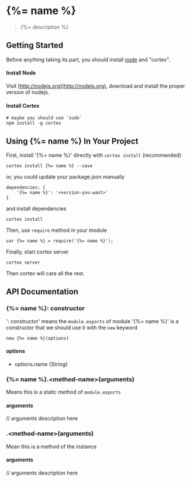 # {%= name %}

> {%= description %}

## Getting Started
Before anything taking its part, you should install [node](http://nodejs.org) and "cortex".

#### Install Node

Visit [http://nodejs.org](http://nodejs.org), download and install the proper version of nodejs.

#### Install Cortex

    # maybe you should use `sudo`
    npm install -g cortex

## Using {%= name %} In Your Project

First, install '{%= name %}' directly with `cortex install` (recommended)

	cortex install {%= name %} --save

or, you could update your package.json manually

    dependencies: {
        '{%= name %}': '<version-you-want>'
    }

and install dependencies

	cortex install

Then, use `require` method in your module

    var {%= name %} = require('{%= name %}');

Finally, start cortex server

    cortex server

Then cortex will care all the rest.


## API Documentation

### {%= name %}: constructor
': constructor' means the `module.exports` of module '{%= name %}' is a constructor that we should use it with the `new` keyword

	new {%= name %}(options)

#### options
- options.name {String}



### {%= name %}.\<method-name\>(arguments)
Means this is a static method of `module.exports`

#### arguments
// arguments description here

### .\<method-name\>(arguments)
Mean this is a method of the instance

#### arguments
// arguments description here